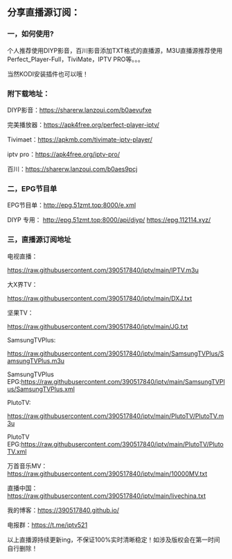 
## 分享直播源订阅：

### 一，如何使用?

个人推荐使用DIYP影音，百川影音添加TXT格式的直播源，M3U直播源推荐使用Perfect_Player-Full，TiviMate，IPTV PRO等。。。

当然KODI安装插件也可以哦！

### 附下载地址：

DIYP影音：https://sharerw.lanzoui.com/b0aevufxe

完美播放器：https://apk4free.org/perfect-player-iptv/

Tivimaet：https://apkmb.com/tivimate-iptv-player/

iptv pro：https://apk4free.org/iptv-pro/

百川：https://sharerw.lanzoui.com/b0aes9pcj

### 二，EPG节目单

EPG节目单：http://epg.51zmt.top:8000/e.xml

DIYP 专用：
http://epg.51zmt.top:8000/api/diyp/
https://epg.112114.xyz/

### 三，直播源订阅地址

电视直播：

https://raw.githubusercontent.com/390517840/iptv/main/IPTV.m3u

大X界TV：

https://raw.githubusercontent.com/390517840/iptv/main/DXJ.txt

坚果TV：

https://raw.githubusercontent.com/390517840/iptv/main/JG.txt

SamsungTVPlus:

https://raw.githubusercontent.com/390517840/iptv/main/SamsungTVPlus/SamsungTVPlus.m3u

SamsungTVPlus EPG:https://raw.githubusercontent.com/390517840/iptv/main/SamsungTVPlus/SamsungTVPlus.xml

PlutoTV:

https://raw.githubusercontent.com/390517840/iptv/main/PlutoTV/PlutoTV.m3u

PlutoTV EPG:https://raw.githubusercontent.com/390517840/iptv/main/PlutoTV/PlutoTV.xml

万首音乐MV：https://raw.githubusercontent.com/390517840/iptv/main/10000MV.txt

直播中国：https://raw.githubusercontent.com/390517840/iptv/main/livechina.txt

我的博客：https://390517840.github.io/

电报群：https://t.me/iptv521

以上直播源持续更新ing，不保证100%实时清晰稳定！如涉及版权会在第一时间自行删除！
